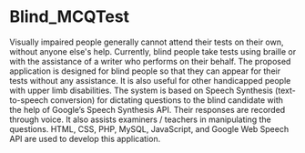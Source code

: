 # Blind_MCQTest
Visually impaired people generally cannot attend their tests on their own, without anyone else's help. Currently, blind people take tests using braille or with the assistance of a writer who performs on their behalf. The proposed application is designed for blind people so that they can appear for their tests without any assistance. It is also useful for other handicapped people with upper limb disabilities. The system is based on Speech Synthesis (text-to-speech conversion) for dictating questions to the blind candidate with the help of Google’s Speech Synthesis API. Their responses are recorded through voice. It also assists examiners / teachers in manipulating the questions. HTML, CSS, PHP, MySQL, JavaScript, and Google Web Speech API are used to develop this application.
